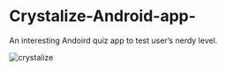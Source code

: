 # Crystalize-Android-app-
An interesting Andoird quiz app to test user’s nerdy level.

![crystalize](https://cloud.githubusercontent.com/assets/15691135/21597954/5f3fbc6a-d121-11e6-9a68-6c86d1693bd3.gif)
